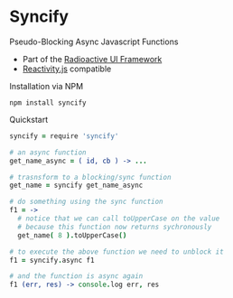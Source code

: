 # Syncify

Pseudo-Blocking Async Javascript Functions

* Part of the [Radioactive UI Framework](http://github.com/aldonline/radioactive)
* [Reactivity.js](http://github.com/aldonline/reactivity) compatible

Installation via NPM

```shell
npm install syncify
```

Quickstart

```coffeescript
syncify = require 'syncify'

# an async function
get_name_async = ( id, cb ) -> ...

# trasnsform to a blocking/sync function
get_name = syncify get_name_async

# do something using the sync function
f1 = ->
  # notice that we can call toUpperCase on the value
  # because this function now returns sychronously
  get_name( 8 ).toUpperCase()

# to execute the above function we need to unblock it
f1 = syncify.async f1

# and the function is async again
f1 (err, res) -> console.log err, res
```

